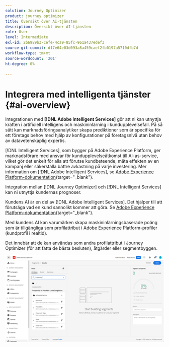 ```yaml
---
solution: Journey Optimizer
product: journey optimizer
title: Översikt över AI-tjänsten
description: Översikt över AI-tjänsten
role: User
level: Intermediate
exl-id: 2b6989b3-cefe-4ca9-85fc-961a437edef3
source-git-commit: d17e64e03d093a8a459caef2fb0197a5710dfb7d
workflow-type: tm+mt
source-wordcount: '201'
ht-degree: 0%

---
```


# Integrera med intelligenta tjänster {#ai-overview}

Integrationen med **[!DNL Adobe Intelligent Services]** gör att ni kan utnyttja kraften i artificiell intelligens och maskininlärning i kundupplevelsefall. På så sätt kan marknadsföringsanalytiker skapa prediktioner som är specifika för ett företags behov med hjälp av konfigurationer på företagsnivå utan behov av datavetenskaplig expertis.

[!DNL Intelligent Services], som bygger på Adobe Experience Platform, ger marknadsförare med ansvar för kundupplevelseåtkomst till AI-as-service, vilket gör det enkelt för alla att förutse kundbeteende, mäta effekten av en kampanj eller säkerställa bättre avkastning på varje investering. Mer information om [!DNL Adobe Intelligent Services], se [Adobe Experience Platform-dokumentation](https://experienceleague.adobe.com/docs/experience-platform/intelligent-services/home.html){target=&quot;_blank&quot;}.

Integration mellan [!DNL Journey Optimizer] och [!DNL Intelligent Services] kan ni utnyttja kundernas prognoser.

Kundens AI är en del av [!DNL Adobe Intelligent Services]. Det hjälper till att förutsäga vad en kund sannolikt kommer att göra. Se [Adobe Experience Platform-dokumentation](https://experienceleague.adobe.com/docs/experience-platform/intelligent-services/customer-ai/overview.html){target=&quot;_blank&quot;}.

Med kundens AI kan varumärken skapa maskininlärningsbaserade poäng som är tillgängliga som profilattribut i Adobe Experience Platform-profiler (kundprofil i realtid).

Det innebär att de kan användas som andra profilattribut i Journey Optimizer (för att fatta de bästa besluten), åtgärder eller segmentbyggen.

![](assets/customer-ai.png)


